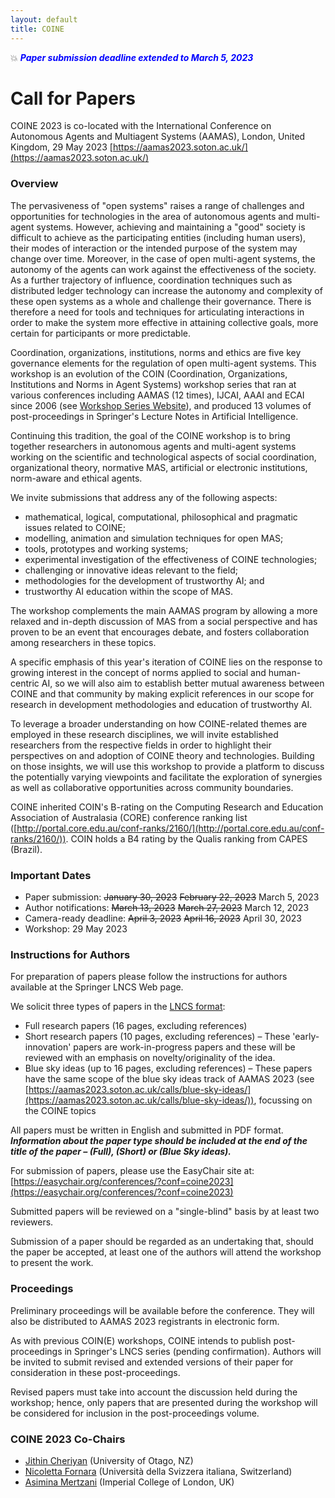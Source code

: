 ```yaml
---
layout: default
title: COINE
---
```


💥 __*<span style="color:blue">Paper submission deadline extended to March 5, 2023 </span>*__

# Call for Papers

COINE 2023 is co-located with the International Conference on Autonomous Agents and
Multiagent Systems (AAMAS), London, United Kingdom, 29 May 2023 [https://aamas2023.soton.ac.uk/](https://aamas2023.soton.ac.uk/)

### Overview

The pervasiveness of "open systems" raises a range of challenges and opportunities for technologies in the area of autonomous agents and multi-agent systems. However, achieving and maintaining a "good" society is difficult to achieve as the participating entities (including human users), their modes of interaction or the intended purpose of the system may change over time. Moreover, in the case of open multi-agent systems, the autonomy of the agents can work against the effectiveness of the society. As a further trajectory of influence, coordination techniques such as distributed ledger technology can increase the autonomy and complexity of these open systems as a whole and challenge their governance. There is therefore a need for tools and techniques for articulating interactions in order to make the system more effective in attaining collective goals, more certain for participants or more predictable.

Coordination, organizations, institutions, norms and ethics are five key governance elements for the regulation of open multi-agent systems. This workshop is an evolution of the COIN (Coordination, Organizations, Institutions and Norms in Agent Systems) workshop series that ran at various conferences including AAMAS (12 times), IJCAI, AAAI and ECAI since 2006 (see [Workshop Series Website](http://www2.pcs.usp.br/~coin)), and produced 13 volumes of post-proceedings in Springer's Lecture Notes in Artificial Intelligence.

Continuing this tradition, the goal of the COINE workshop is to bring together researchers in autonomous agents and multi-agent systems working on the scientific and technological aspects of social coordination, organizational theory, normative MAS, artificial or electronic institutions, norm-aware and ethical agents.

We invite submissions that address any of the following aspects:
- mathematical, logical, computational, philosophical and pragmatic issues related to COINE;
- modelling, animation and simulation techniques for open MAS;
- tools, prototypes and working systems;
- experimental investigation of the effectiveness of COINE technologies;
- challenging or innovative ideas relevant to the field;
- methodologies for the development of trustworthy AI; and
-  trustworthy AI education within the scope of MAS.

The workshop complements the main AAMAS program by allowing a more relaxed and in-depth discussion of MAS from a social perspective and has proven to be an event that encourages debate, and fosters collaboration among researchers in these topics.

A specific emphasis of this year's iteration of COINE lies on the response to growing interest in the concept of norms applied to social and human-centric AI, so we will also aim to establish better mutual awareness between COINE and that community by making explicit references in our scope for research in development methodologies and education of trustworthy AI.

To leverage a broader understanding on how COINE-related themes are employed in these research disciplines, we will invite established researchers from the respective fields in order to highlight their perspectives on and adoption of COINE theory and technologies. Building on those insights, we will use this workshop to provide a platform to discuss the potentially varying viewpoints and facilitate the exploration of synergies as well as collaborative opportunities across community boundaries.

COINE inherited COIN's B-rating on the Computing Research and Education Association of Australasia (CORE) conference ranking list ([http://portal.core.edu.au/conf-ranks/2160/](http://portal.core.edu.au/conf-ranks/2160/)). COIN holds a B4 rating by the Qualis ranking from CAPES (Brazil).


### Important Dates 
- Paper submission: ~~January 30, 2023~~ ~~February 22, 2023~~ March 5, 2023
- Author notifications: ~~March 13, 2023~~ ~~March 27, 2023~~ March 12, 2023
- Camera-ready deadline: ~~April 3, 2023~~ ~~April 16, 2023~~ April 30, 2023
- Workshop: 29 May 2023


### Instructions for Authors

For preparation of papers please follow the instructions for authors available at the Springer LNCS Web page. 

We solicit three types of papers in the [LNCS format](https://www.springer.com/gp/computer-science/lncs/conference-proceedings-guidelines):
- Full research papers (16 pages, excluding references)
- Short research papers (10 pages, excluding references) – These 'early-innovation' papers are work-in-progress papers and these will be reviewed with an emphasis on novelty/originality of the idea.
- Blue sky ideas (up to 16 pages, excluding references) – These papers have the same scope of the blue sky ideas track of AAMAS 2023 (see [https://aamas2023.soton.ac.uk/calls/blue-sky-ideas/](https://aamas2023.soton.ac.uk/calls/blue-sky-ideas/)), focussing on the COINE topics

All papers must be written in English and submitted in PDF format. __*Information about the paper type should be included at the end of the title of the paper – (Full), (Short) or (Blue Sky ideas).*__

For submission of papers, please use the EasyChair site at: [https://easychair.org/conferences/?conf=coine2023](https://easychair.org/conferences/?conf=coine2023)

Submitted papers will be reviewed on a "single-blind" basis by at least two reviewers.

Submission of a paper should be regarded as an undertaking that, should the paper be accepted, at least one of the authors will attend the workshop to present the work.

### Proceedings

Preliminary proceedings will be available before the conference. They will also be distributed to AAMAS 2023 registrants in electronic form.

As with previous COIN(E) workshops, COINE intends to publish post-proceedings in Springer's LNCS series (pending confirmation). Authors will be invited to submit revised and extended versions of their paper for consideration in these post-proceedings.

Revised papers must take into account the discussion held during the workshop; hence, only papers that are presented during the workshop will be considered for inclusion in the post-proceedings volume.

### COINE 2023 Co-Chairs
- [Jithin Cheriyan](mailto:jithin.cheriyan@postgrad.otago.ac.nz) (University of Otago, NZ)
- [Nicoletta Fornara](mailto:nicoletta.fornara@usi.ch) (Università della Svizzera italiana, Switzerland)
- [Asimina Mertzani](mailto:asimina.mertzani20@imperial.ac.uk) (Imperial College of London, UK)   
